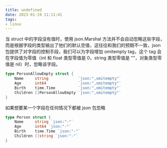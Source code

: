 ```yaml
---
title: undefined
date: 2023-01-19 11:11:41
tags:
- linux
---
```


当 struct 中的字段没有值时，使用 json.Marshal 方法并不会自动忽略这些字段，而是根据字段的类型输出了他们的默认空值，这往往和我们的预期不一致，json 包提供了对字段的控制手段，我们可以为字段增加 omitempty tag，这个 tag 会在字段值为零值（int 和 float 类型零值是 0，string 类型零值是 ""，对象类型零值是 nil）时，忽略该字段。

```go
type PersonAllowEmpty struct {
    Name     string             `json:",omitempty"`
    Age      int64              `json:",omitempty"`
    Birth    time.Time          `json:",omitempty"`
    Children []PersonAllowEmpty `json:",omitempty"`
}
```

如果想要某一个字段在任何情况下都被 json 包忽略

```go
type Person struct {
    Name     string `json:"-"`
    Age      int64 `json:"-"`
    Birth    time.Time `json:"-"`
    Children []string `json:"-"`
}
```